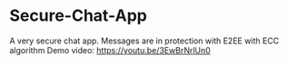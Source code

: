 # Secure-Chat-App
A very secure chat app. Messages are in protection with E2EE with ECC algorithm
Demo video:  https://youtu.be/3EwBrNrlUn0
